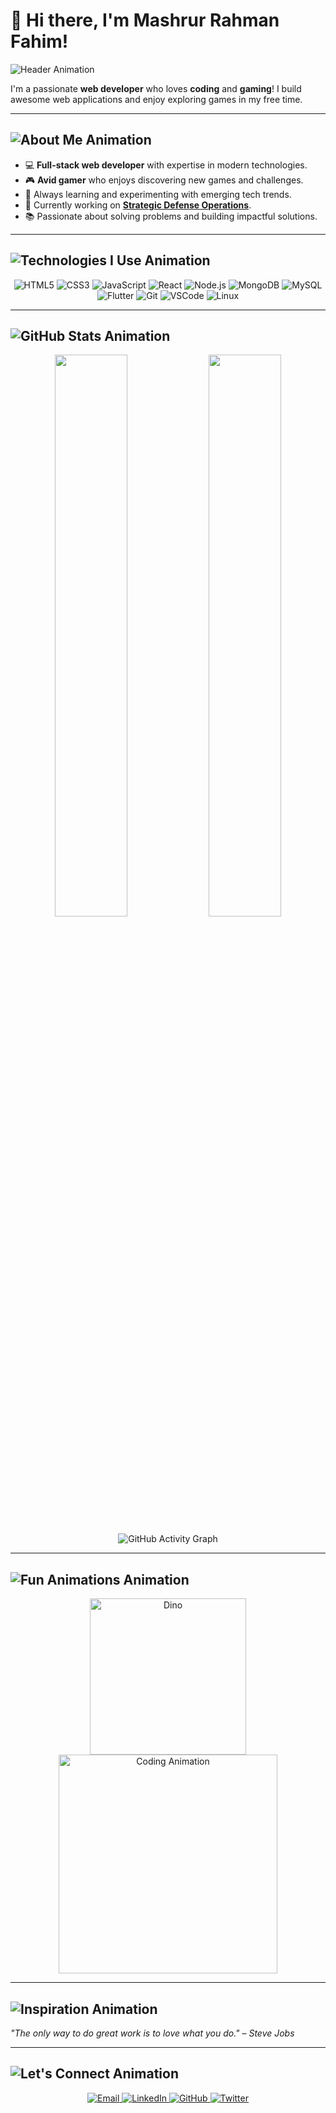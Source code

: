 # 👋 Hi there, I'm Mashrur Rahman Fahim!  

![Header Animation](https://readme-typing-svg.herokuapp.com?font=Roboto+Slab&color=%2300ADEF&size=30&center=false&vCenter=true&width=600&lines=Hi,+I'm+Mashrur+Rahman+Fahim!;Full-Stack+Developer+%7C+Gamer+🎮;Problem+Solver+%7C+Tech+Enthusiast)

I'm a passionate **web developer** who loves **coding** and **gaming**! I build awesome web applications and enjoy exploring games in my free time.  

---

## ![About Me Animation](https://readme-typing-svg.herokuapp.com?font=Bebas+Neue&color=%230D6EFD&size=40&duration=4000&pause=400&center=false&vCenter=true&lines=%F0%9F%9A%80+Welcome+to+About+Me)

- 💻 **Full-stack web developer** with expertise in modern technologies.  
- 🎮 **Avid gamer** who enjoys discovering new games and challenges.  
- 🌱 Always learning and experimenting with emerging tech trends.  
- 🔭 Currently working on **[Strategic Defense Operations](https://github.com/mashrur-rahman-fahim/StrategicDefenseOps)**.  
- 📚 Passionate about solving problems and building impactful solutions.  

---

## ![Technologies I Use Animation](https://readme-typing-svg.herokuapp.com?font=Fira+Code&color=%2334D399&size=35&center=false&vCenter=true&width=600&lines=%F0%9F%94%A0+Technologies+I+Love+to+Use)

<p align="center">
  <img alt="HTML5" src="https://img.shields.io/badge/HTML5-%23E34F26.svg?style=for-the-badge&logo=html5&logoColor=white" />
  <img alt="CSS3" src="https://img.shields.io/badge/CSS3-%231572B6.svg?style=for-the-badge&logo=css3&logoColor=white" />
  <img alt="JavaScript" src="https://img.shields.io/badge/JavaScript-%23F7DF1E.svg?style=for-the-badge&logo=javascript&logoColor=black" />
  <img alt="React" src="https://img.shields.io/badge/React-%2361DAFB.svg?style=for-the-badge&logo=react&logoColor=black" />
  <img alt="Node.js" src="https://img.shields.io/badge/Node.js-%23339933.svg?style=for-the-badge&logo=nodedotjs&logoColor=white" />
  <img alt="MongoDB" src="https://img.shields.io/badge/MongoDB-%2347A248.svg?style=for-the-badge&logo=mongodb&logoColor=white" />
  <img alt="MySQL" src="https://img.shields.io/badge/MySQL-%234479A1.svg?style=for-the-badge&logo=mysql&logoColor=white" />
  <img alt="Flutter" src="https://img.shields.io/badge/Flutter-%2302569B.svg?style=for-the-badge&logo=flutter&logoColor=white" />
  <img alt="Git" src="https://img.shields.io/badge/Git-%23F05033.svg?style=for-the-badge&logo=git&logoColor=white" />
  <img alt="VSCode" src="https://img.shields.io/badge/VS%20Code-%23007ACC.svg?style=for-the-badge&logo=visual-studio-code&logoColor=white" />
  <img alt="Linux" src="https://img.shields.io/badge/Linux-%23FCC624.svg?style=for-the-badge&logo=linux&logoColor=black" />
</p>

---

## ![GitHub Stats Animation](https://readme-typing-svg.herokuapp.com?font=MonteCarlo&color=%23FACC15&size=36&center=false&vCenter=true&width=600&height=70&lines=%F0%9F%93%8A+GitHub+Stats+and+Activity)

<p align="center">
  <img width="48%" src="https://github-readme-stats.vercel.app/api?username=mashrur-rahman-fahim&show_icons=true&theme=blueberry" />
  <img width="48%" src="https://github-readme-streak-stats.herokuapp.com/?user=mashrur-rahman-fahim&theme=blueberry" />
</p>

<p align="center">
  <img src="https://github-readme-activity-graph.vercel.app/graph?username=mashrur-rahman-fahim&theme=react-dark" alt="GitHub Activity Graph" />
</p>  

---

## ![Fun Animations Animation](https://readme-typing-svg.herokuapp.com?font=Lobster&color=%23E11D48&size=40&center=false&vCenter=true&width=600&lines=%F0%9F%A4%AC+Fun+and+Interactive+Animations)

<p align="center">
  <img src="https://raw.githubusercontent.com/saadeghi/saadeghi/master/dino.gif" alt="Dino" width="250" height="auto" />
  <br>
  <img src="https://media.giphy.com/media/L1R1tvI9svkIWwpVYr/giphy.gif" alt="Coding Animation" width="350" height="auto"/>
</p>

---

## ![Inspiration Animation](https://readme-typing-svg.herokuapp.com?font=Pacifico&weight=600&color=%2300D9E5&size=35&center=false&vCenter=true&width=600&lines=%E2%9C%A8+Words+that+Inspire+Me)

<i>"The only way to do great work is to love what you do." – Steve Jobs</i>  

---

## ![Let's Connect Animation](https://readme-typing-svg.herokuapp.com?font=Courier+Prime&color=%234ADE80&size=36&center=false&pause=500&vCenter=true&width=600&lines=%E2%9C%8C%EF%B8%8F+Let's+Connect+and+Collaborate)

<p align="center">
  <a href="mailto:mashrur.rahman.fahim@gmail.com">
    <img src="https://img.shields.io/badge/Email-D14836?style=for-the-badge&logo=gmail&logoColor=white" alt="Email">
  </a>
  <a href="https://linkedin.com/in/mashrur-rahman-fahim">
    <img src="https://img.shields.io/badge/LinkedIn-%230077B5.svg?style=for-the-badge&logo=linkedin&logoColor=white" alt="LinkedIn">
  </a>
  <a href="https://github.com/mashrur-rahman-fahim">
    <img src="https://img.shields.io/badge/GitHub-%23181717.svg?style=for-the-badge&logo=github&logoColor=white" alt="GitHub">
  </a>
  <a href="https://twitter.com/mashrurfahim">
    <img src="https://img.shields.io/badge/Twitter-%231DA1F2.svg?style=for-the-badge&logo=twitter&logoColor=white" alt="Twitter">
  </a>
</p>
